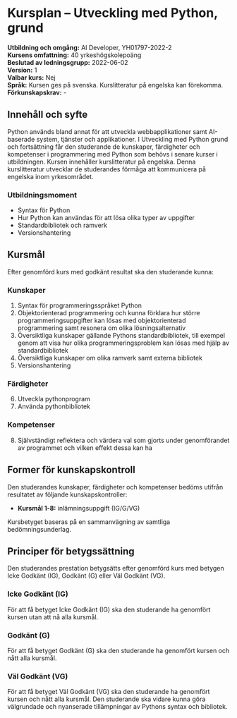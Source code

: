 # Kursplan – Utveckling med Python, grund

**Utbildning och omgång:** AI Developer, YH01797-2022-2  
**Kursens omfattning:** 40 yrkeshögskolepoäng  
**Beslutad av ledningsgrupp:** 2022-06-02  
**Version:** 1  
**Valbar kurs:** Nej  
**Språk:** Kursen ges på svenska. Kurslitteratur på engelska kan förekomma.  
**Förkunskapskrav:** -  

## Innehåll och syfte

Python används bland annat för att utveckla webbapplikationer samt AI-baserade system, tjänster och applikationer. I Utveckling med Python grund och fortsättning får den studerande de kunskaper, färdigheter och kompetenser i programmering med Python som behövs i senare kurser i utbildningen. Kursen innehåller kurslitteratur på engelska. Denna kurslitteratur utvecklar de studerandes förmåga att kommunicera på engelska inom yrkesområdet.

### Utbildningsmoment

- Syntax för Python
- Hur Python kan användas för att lösa olika typer av uppgifter
- Standardbibliotek och ramverk
- Versionshantering

## Kursmål

Efter genomförd kurs med godkänt resultat ska den studerande kunna:

### Kunskaper

1. Syntax för programmeringsspråket Python
2. Objektorienterad programmering och kunna förklara hur större programmeringsuppgifter kan lösas med objektorienterad programmering samt resonera om olika lösningsalternativ
3. Översiktliga kunskaper gällande Pythons standardbibliotek, till exempel genom att visa hur olika programmeringsproblem kan lösas med hjälp av standardbibliotek
4. Översiktliga kunskaper om olika ramverk samt externa bibliotek
5. Versionshantering

### Färdigheter

6. Utveckla pythonprogram
7. Använda pythonbibliotek

### Kompetenser

8. Självständigt reflektera och värdera val som gjorts under genomförandet av programmet och vilken effekt dessa kan ha

## Former för kunskapskontroll

Den studerandes kunskaper, färdigheter och kompetenser bedöms utifrån resultatet av följande kunskapskontroller:

- **Kursmål 1-8:** inlämningsuppgift (IG/G/VG)

Kursbetyget baseras på en sammanvägning av samtliga bedömningsunderlag.

## Principer för betygssättning

Den studerandes prestation betygsätts efter genomförd kurs med betygen Icke Godkänt (IG), Godkänt (G) eller Väl Godkänt (VG).

### Icke Godkänt (IG)

För att få betyget Icke Godkänt (IG) ska den studerande ha genomfört kursen utan att nå alla kursmål.

### Godkänt (G)

För att få betyget Godkänt (G) ska den studerande ha genomfört kursen och nått alla kursmål.

### Väl Godkänt (VG)

För att få betyget Väl Godkänt (VG) ska den studerande ha genomfört kursen och nått alla kursmål. Den studerande ska vidare kunna göra välgrundade och nyanserade tillämpningar av Pythons syntax och bibliotek.
